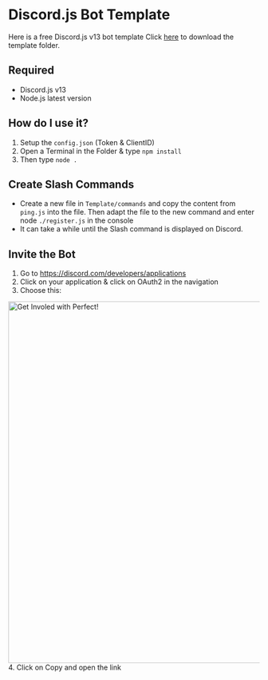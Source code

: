# Discord.js Bot Template

Here is a free Discord.js v13 bot template
Click [here](https://github.com/zuverliebt/Discord.js-Bot-Template/releases/download/1.0.0/Template.zip) to download the template folder.

## Required
- Discord.js v13
- Node.js latest version

## How do I use it?
1. Setup the `config.json` (Token & ClientID)
2. Open a Terminal in the Folder & type `npm install`
3. Then type `node .`

## Create Slash Commands
- Create a new file in `Template/commands` and copy the content from `ping.js` into the file. Then adapt the file to the new command and enter node `./register.js` in the console
- It can take a while until the Slash command is displayed on Discord.

## Invite the Bot
1. Go to https://discord.com/developers/applications
2. Click on your application & click on OAuth2 in the navigation
3. Choose this: 
<img src="https://cdn.discordapp.com/attachments/876179963823415368/906271417111306240/Screenshot_2021-11-05_205705.png" alt="Get Involed with Perfect!" width="725" />
4. Click on Copy and open the link
